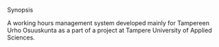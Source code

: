 Synopsis

A working hours management system developed mainly for Tampereen Urho Osuuskunta as a part of a project at Tampere University of Applied Sciences.
